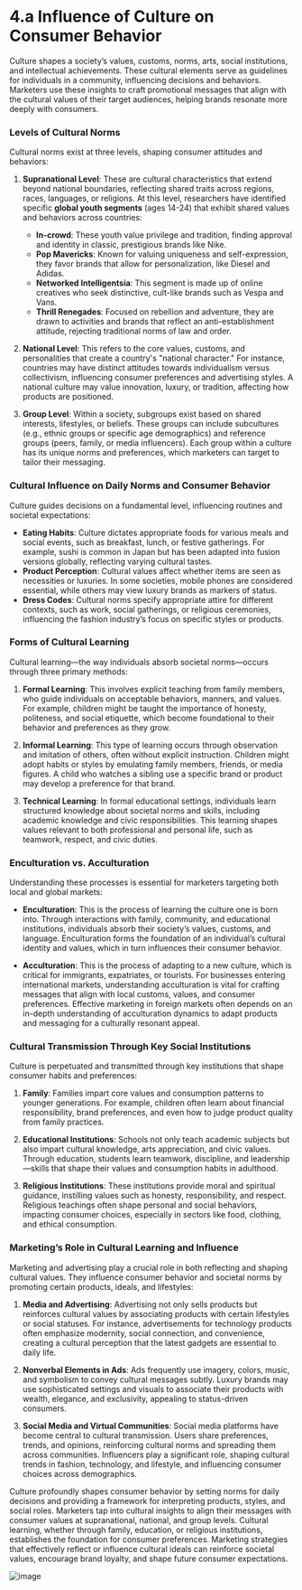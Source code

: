 # 4.a Influence of Culture on Consumer Behavior

Culture shapes a society’s values, customs, norms, arts, social institutions, and intellectual achievements. These cultural elements serve as guidelines for individuals in a community, influencing decisions and behaviors. Marketers use these insights to craft promotional messages that align with the cultural values of their target audiences, helping brands resonate more deeply with consumers.

### Levels of Cultural Norms

Cultural norms exist at three levels, shaping consumer attitudes and behaviors:

1. **Supranational Level**: These are cultural characteristics that extend beyond national boundaries, reflecting shared traits across regions, races, languages, or religions. At this level, researchers have identified specific **global youth segments** (ages 14-24) that exhibit shared values and behaviors across countries:
   - **In-crowd**: These youth value privilege and tradition, finding approval and identity in classic, prestigious brands like Nike.
   - **Pop Mavericks**: Known for valuing uniqueness and self-expression, they favor brands that allow for personalization, like Diesel and Adidas.
   - **Networked Intelligentsia**: This segment is made up of online creatives who seek distinctive, cult-like brands such as Vespa and Vans.
   - **Thrill Renegades**: Focused on rebellion and adventure, they are drawn to activities and brands that reflect an anti-establishment attitude, rejecting traditional norms of law and order.

2. **National Level**: This refers to the core values, customs, and personalities that create a country's "national character." For instance, countries may have distinct attitudes towards individualism versus collectivism, influencing consumer preferences and advertising styles. A national culture may value innovation, luxury, or tradition, affecting how products are positioned.

3. **Group Level**: Within a society, subgroups exist based on shared interests, lifestyles, or beliefs. These groups can include subcultures (e.g., ethnic groups or specific age demographics) and reference groups (peers, family, or media influencers). Each group within a culture has its unique norms and preferences, which marketers can target to tailor their messaging.

### Cultural Influence on Daily Norms and Consumer Behavior

Culture guides decisions on a fundamental level, influencing routines and societal expectations:
- **Eating Habits**: Culture dictates appropriate foods for various meals and social events, such as breakfast, lunch, or festive gatherings. For example, sushi is common in Japan but has been adapted into fusion versions globally, reflecting varying cultural tastes.
- **Product Perception**: Cultural values affect whether items are seen as necessities or luxuries. In some societies, mobile phones are considered essential, while others may view luxury brands as markers of status.
- **Dress Codes**: Cultural norms specify appropriate attire for different contexts, such as work, social gatherings, or religious ceremonies, influencing the fashion industry’s focus on specific styles or products.

### Forms of Cultural Learning

Cultural learning—the way individuals absorb societal norms—occurs through three primary methods:

1. **Formal Learning**: This involves explicit teaching from family members, who guide individuals on acceptable behaviors, manners, and values. For example, children might be taught the importance of honesty, politeness, and social etiquette, which become foundational to their behavior and preferences as they grow.

2. **Informal Learning**: This type of learning occurs through observation and imitation of others, often without explicit instruction. Children might adopt habits or styles by emulating family members, friends, or media figures. A child who watches a sibling use a specific brand or product may develop a preference for that brand.

3. **Technical Learning**: In formal educational settings, individuals learn structured knowledge about societal norms and skills, including academic knowledge and civic responsibilities. This learning shapes values relevant to both professional and personal life, such as teamwork, respect, and civic duties.

### Enculturation vs. Acculturation

Understanding these processes is essential for marketers targeting both local and global markets:

- **Enculturation**: This is the process of learning the culture one is born into. Through interactions with family, community, and educational institutions, individuals absorb their society’s values, customs, and language. Enculturation forms the foundation of an individual’s cultural identity and values, which in turn influences their consumer behavior.

- **Acculturation**: This is the process of adapting to a new culture, which is critical for immigrants, expatriates, or tourists. For businesses entering international markets, understanding acculturation is vital for crafting messages that align with local customs, values, and consumer preferences. Effective marketing in foreign markets often depends on an in-depth understanding of acculturation dynamics to adapt products and messaging for a culturally resonant appeal.

### Cultural Transmission Through Key Social Institutions

Culture is perpetuated and transmitted through key institutions that shape consumer habits and preferences:

1. **Family**: Families impart core values and consumption patterns to younger generations. For example, children often learn about financial responsibility, brand preferences, and even how to judge product quality from family practices.

2. **Educational Institutions**: Schools not only teach academic subjects but also impart cultural knowledge, arts appreciation, and civic values. Through education, students learn teamwork, discipline, and leadership—skills that shape their values and consumption habits in adulthood.

3. **Religious Institutions**: These institutions provide moral and spiritual guidance, instilling values such as honesty, responsibility, and respect. Religious teachings often shape personal and social behaviors, impacting consumer choices, especially in sectors like food, clothing, and ethical consumption.

### Marketing’s Role in Cultural Learning and Influence

Marketing and advertising play a crucial role in both reflecting and shaping cultural values. They influence consumer behavior and societal norms by promoting certain products, ideals, and lifestyles:

1. **Media and Advertising**: Advertising not only sells products but reinforces cultural values by associating products with certain lifestyles or social statuses. For instance, advertisements for technology products often emphasize modernity, social connection, and convenience, creating a cultural perception that the latest gadgets are essential to daily life.

2. **Nonverbal Elements in Ads**: Ads frequently use imagery, colors, music, and symbolism to convey cultural messages subtly. Luxury brands may use sophisticated settings and visuals to associate their products with wealth, elegance, and exclusivity, appealing to status-driven consumers.

3. **Social Media and Virtual Communities**: Social media platforms have become central to cultural transmission. Users share preferences, trends, and opinions, reinforcing cultural norms and spreading them across communities. Influencers play a significant role, shaping cultural trends in fashion, technology, and lifestyle, and influencing consumer choices across demographics.



Culture profoundly shapes consumer behavior by setting norms for daily decisions and providing a framework for interpreting products, styles, and social roles. Marketers tap into cultural insights to align their messages with consumer values at supranational, national, and group levels. Cultural learning, whether through family, education, or religious institutions, establishes the foundation for consumer preferences. Marketing strategies that effectively reflect or influence cultural ideals can reinforce societal values, encourage brand loyalty, and shape future consumer expectations.


![image](https://github.com/user-attachments/assets/fcd6a5cf-a96b-4263-af7b-04d8cfd2680a)

